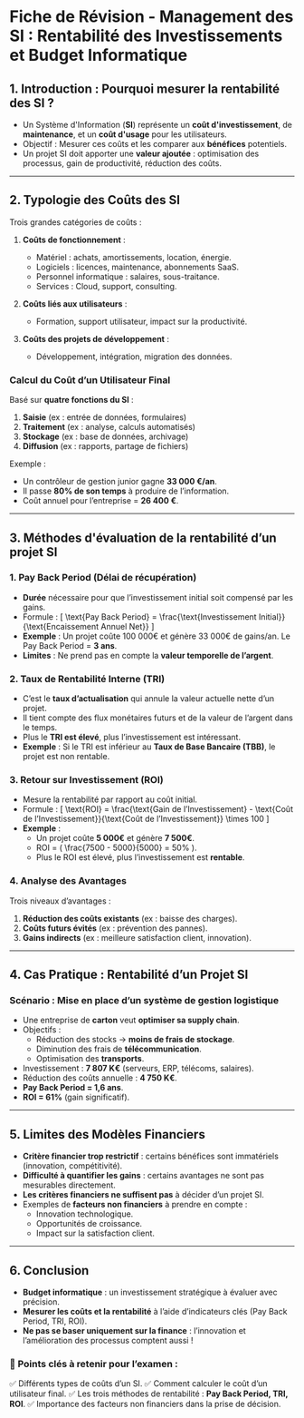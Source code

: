 # **Fiche de Révision - Management des SI : Rentabilité des Investissements et Budget Informatique**

## **1. Introduction : Pourquoi mesurer la rentabilité des SI ?**
- Un Système d'Information (**SI**) représente un **coût d'investissement**, de **maintenance**, et un **coût d'usage** pour les utilisateurs.
- Objectif : Mesurer ces coûts et les comparer aux **bénéfices** potentiels.
- Un projet SI doit apporter une **valeur ajoutée** : optimisation des processus, gain de productivité, réduction des coûts.

---

## **2. Typologie des Coûts des SI**
Trois grandes catégories de coûts :
1. **Coûts de fonctionnement** :
   - Matériel : achats, amortissements, location, énergie.
   - Logiciels : licences, maintenance, abonnements SaaS.
   - Personnel informatique : salaires, sous-traitance.
   - Services : Cloud, support, consulting.

2. **Coûts liés aux utilisateurs** :
   - Formation, support utilisateur, impact sur la productivité.

3. **Coûts des projets de développement** :
   - Développement, intégration, migration des données.

### **Calcul du Coût d’un Utilisateur Final**
Basé sur **quatre fonctions du SI** :
1. **Saisie** (ex : entrée de données, formulaires)
2. **Traitement** (ex : analyse, calculs automatisés)
3. **Stockage** (ex : base de données, archivage)
4. **Diffusion** (ex : rapports, partage de fichiers)

Exemple :
- Un contrôleur de gestion junior gagne **33 000 €/an**.
- Il passe **80% de son temps** à produire de l’information.
- Coût annuel pour l’entreprise = **26 400 €**.

---

## **3. Méthodes d'évaluation de la rentabilité d’un projet SI**

### **1. Pay Back Period (Délai de récupération)**
- **Durée** nécessaire pour que l’investissement initial soit compensé par les gains.
- Formule :
  \[ \text{Pay Back Period} = \frac{\text{Investissement Initial}}{\text{Encaissement Annuel Net}} \]
- **Exemple** : Un projet coûte 100 000€ et génère 33 000€ de gains/an. Le Pay Back Period = **3 ans**.
- **Limites** : Ne prend pas en compte la **valeur temporelle de l’argent**.

### **2. Taux de Rentabilité Interne (TRI)**
- C’est le **taux d’actualisation** qui annule la valeur actuelle nette d’un projet.
- Il tient compte des flux monétaires futurs et de la valeur de l’argent dans le temps.
- Plus le **TRI est élevé**, plus l’investissement est intéressant.
- **Exemple** : Si le TRI est inférieur au **Taux de Base Bancaire (TBB)**, le projet est non rentable.

### **3. Retour sur Investissement (ROI)**
- Mesure la rentabilité par rapport au coût initial.
- Formule :
  \[ \text{ROI} = \frac{\text{Gain de l’Investissement} - \text{Coût de l’Investissement}}{\text{Coût de l’Investissement}} \times 100 \]
- **Exemple** :
  - Un projet coûte **5 000€** et génère **7 500€**.
  - ROI = \( \frac{7500 - 5000}{5000} = 50\% \).
  - Plus le ROI est élevé, plus l’investissement est **rentable**.

### **4. Analyse des Avantages**
Trois niveaux d’avantages :
1. **Réduction des coûts existants** (ex : baisse des charges).
2. **Coûts futurs évités** (ex : prévention des pannes).
3. **Gains indirects** (ex : meilleure satisfaction client, innovation).

---

## **4. Cas Pratique : Rentabilité d’un Projet SI**
### **Scénario : Mise en place d’un système de gestion logistique**
- Une entreprise de **carton** veut **optimiser sa supply chain**.
- Objectifs :
  - Réduction des stocks → **moins de frais de stockage**.
  - Diminution des frais de **télécommunication**.
  - Optimisation des **transports**.
- Investissement : **7 807 K€** (serveurs, ERP, télécoms, salaires).
- Réduction des coûts annuelle : **4 750 K€**.
- **Pay Back Period = 1,6 ans**.
- **ROI = 61%** (gain significatif).

---

## **5. Limites des Modèles Financiers**
- **Critère financier trop restrictif** : certains bénéfices sont immatériels (innovation, compétitivité).
- **Difficulté à quantifier les gains** : certains avantages ne sont pas mesurables directement.
- **Les critères financiers ne suffisent pas** à décider d’un projet SI.
- Exemples de **facteurs non financiers** à prendre en compte :
  - Innovation technologique.
  - Opportunités de croissance.
  - Impact sur la satisfaction client.

---

## **6. Conclusion**
- **Budget informatique** : un investissement stratégique à évaluer avec précision.
- **Mesurer les coûts et la rentabilité** à l’aide d’indicateurs clés (Pay Back Period, TRI, ROI).
- **Ne pas se baser uniquement sur la finance** : l’innovation et l’amélioration des processus comptent aussi !

### **🔹 Points clés à retenir pour l’examen :**
✅ Différents types de coûts d’un SI.
✅ Comment calculer le coût d’un utilisateur final.
✅ Les trois méthodes de rentabilité : **Pay Back Period, TRI, ROI**.
✅ Importance des facteurs non financiers dans la prise de décision.
